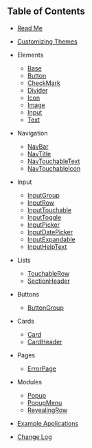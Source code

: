 ## Table of Contents
* [Read Me](/README.md)
* [Customizing Themes](/docs/Themes.md)

* Elements
  * [Base](/docs/api/Base.md)
  * [Button](/docs/api/Button.md)
  * [CheckMark](/docs/api/CheckMark.md)
  * [Divider](/docs/api/Divider.md)
  * [Icon](/docs/api/Icon.md)
  * [Image](/docs/api/Image.md)
  * [Input](/docs/api/Input.md)
  * [Text](/docs/api/Text.md)
* Navigation
  * [NavBar](/docs/api/NavBar.md)
  * [NavTitle](/docs/api/NavTitle.md)
  * [NavTouchableText](docs/api/NavTouchableText.md)
  * [NavTouchableIcon](docs/api/NavTouchableIcon.md)
* Input
  * [InputGroup](docs/api/InputGroup.md)
  * [InputRow](docs/api/InputRow.md)
  * [InputTouchable](docs/api/InputTouchable.md)
  * [InputToggle](docs/api/InputToggle.md)
  * [InputPicker](docs/api/InputPicker.md)
  * [InputDatePicker](docs/api/InputDatePicker.md)
  * [InputExpandable](docs/api/InputExpandable.md)
  * [InputHelpText](docs/api/InputHelpText.md)
* Lists
  * [TouchableRow](docs/api/TouchableRow.md)
  * [SectionHeader](docs/api/SectionHeader.md)
* Buttons
  * [ButtonGroup](docs/api/ButtonGroup.md)
* Cards
  * [Card](docs/api/Card.md)
  * [CardHeader](docs/api/CardHeader.md)
* Pages
  * [ErrorPage](docs/api/ErrorPage.md)
* Modules
  * [Popup](docs/api/Popup.md)
  * [PopupMenu](docs/api/PopupMenu.md)
  * [RevealingRow](docs/api/RevealingRow.md)
* [Example Applications](/docs/examples/README.md)
* [Change Log](/CHANGELOG.md)

